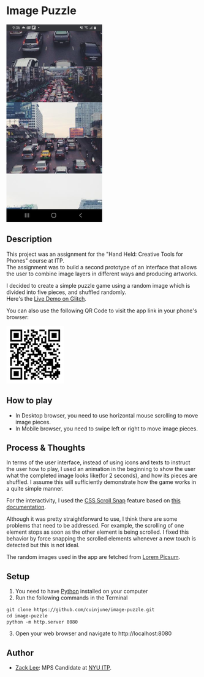 # Image Puzzle
<img src="screenshot.jpeg" width="250"/>

## Description
This project was an assignment for the "Hand Held: Creative Tools for Phones" course at ITP.  
The assignment was to build a second prototype of an interface that allows the user to combine image layers in different ways and producing artworks.  

I decided to create a simple puzzle game using a random image which is divided into five pieces, and shuffled randomly.  
Here's the [Live Demo on Glitch](https://cuinjune-image-puzzle.glitch.me/).

You can also use the following QR Code to visit the app link in your phone's browser:

<img src="qrcode.png" width="150"/>

## How to play
- In Desktop browser, you need to use horizontal mouse scrolling to move image pieces.
- In Mobile browser, you need to swipe left or right to move image pieces.

## Process & Thoughts
In terms of the user interface, instead of using icons and texts to instruct the user how to play, I used an animation in the beginning to show the user what the completed image looks like(for 2 seconds), and how its pieces are shuffled. I assume this will sufficiently demonstrate how the game works in a quite simple manner.

For the interactivity, I used the [CSS Scroll Snap](https://drafts.csswg.org/css-scroll-snap/) feature based on [this documentation](https://developers.google.com/web/updates/2018/07/css-scroll-snap).

Although it was pretty straightforward to use, I think there are some problems that need to be addressed. For example, the scrolling of one element stops as soon as the other element is being scrolled. I fixed this behavior by force snapping the scrolled elements whenever a new touch is detected but this is not ideal.

The random images used in the app are fetched from [Lorem Picsum](https://picsum.photos/).

## Setup
1. You need to have [Python](https://realpython.com/installing-python/) installed on your computer
2. Run the following commands in the Terminal
```
git clone https://github.com/cuinjune/image-puzzle.git
cd image-puzzle
python -m http.server 8080
```
3. Open your web browser and navigate to http://localhost:8080

## Author
* [Zack Lee](https://www.cuinjune.com/about): MPS Candidate at [NYU ITP](https://itp.nyu.edu).
